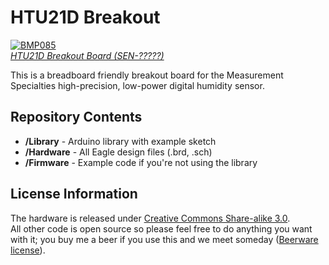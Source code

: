 HTU21D Breakout
===============

[![BMP085](https://dlnmh9ip6v2uc.cloudfront.net/images/products/1/1/2/8/2/11282-01a_i_ma.jpg)  
*HTU21D Breakout Board (SEN-?????)*](https://www.sparkfun.com/products/11282)

This is a breadboard friendly breakout board for the Measurement Specialties high-precision, low-power digital humidity sensor.

Repository Contents
-------------------
* **/Library** - Arduino library with example sketch
* **/Hardware** - All Eagle design files (.brd, .sch)
* **/Firmware** - Example code if you're not using the library

License Information
-------------------
The hardware is released under [Creative Commons Share-alike 3.0](http://creativecommons.org/licenses/by-sa/3.0/).  
All other code is open source so please feel free to do anything you want with it; you buy me a beer if you use this and we meet someday ([Beerware license](http://en.wikipedia.org/wiki/Beerware)).

